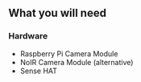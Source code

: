 ## What you will need

### Hardware

* Raspberry Pi Camera Module
* NoIR Camera Module (alternative)
* Sense HAT